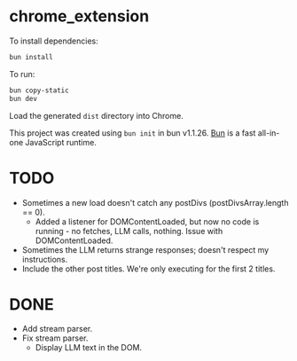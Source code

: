 # chrome_extension

To install dependencies:

```bash
bun install
```

To run:

```bash
bun copy-static
bun dev
```

Load the generated `dist` directory into Chrome.

This project was created using `bun init` in bun v1.1.26. [Bun](https://bun.sh) is a fast all-in-one JavaScript runtime.

# TODO
- Sometimes a new load doesn't catch any postDivs (postDivsArray.length == 0).
  - Added a listener for DOMContentLoaded, but now no code is running - no fetches, LLM calls, nothing. Issue with DOMContentLoaded.
- Sometimes the LLM returns strange responses; doesn't respect my instructions.
- Include the other post titles. We're only executing for the first 2 titles.

# DONE
- Add stream parser.
- Fix stream parser.
  - Display LLM text in the DOM.

